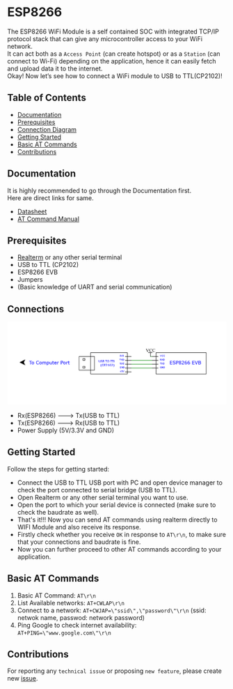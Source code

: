 # ESP8266
The ESP8266 WiFi Module is a self contained SOC with integrated TCP/IP protocol stack that can give any microcontroller access to your WiFi network. <br>
It can act both as a ```Access Point``` (can create hotspot) or as a ```Station``` (can connect to Wi-Fi) depending on the application, hence it can easily fetch and upload data it to the internet.<br>
Okay! Now let’s see how to connect a WiFi module to USB to TTL(CP2102)!
## Table of Contents
* [Documentation](README.md#documentation)
* [Prerequisites](README.md#prerequisites)
* [Connection Diagram](README.md#connections)
* [Getting Started](README.md#getting-started)
* [Basic AT Commands](README.md#basic-at-commands)
* [Contributions](README.md#contributions)
## Documentation
It is highly recommended to go through the Documentation first.<br>
Here are direct links for same.<br>
* [Datasheet](https://www.google.com/url?sa=t&rct=j&q=&esrc=s&source=web&cd=&cad=rja&uact=8&ved=2ahUKEwj844jAvqT3AhUKzjgGHVf2DW4QFnoECAQQAQ&url=https%3A%2F%2Fdocs.ai-thinker.com%2F_media%2Fesp8266%2Fdocs%2Fesp-07s_product_specification_en.pdf&usg=AOvVaw3k-zfaEmobvifaX6MvxyKy) 
* [AT Command Manual](https://www.google.com/url?sa=t&rct=j&q=&esrc=s&source=web&cd=&cad=rja&uact=8&ved=2ahUKEwjsvZubv6T3AhVFR2wGHWzAAN0QFnoECAUQAQ&url=https%3A%2F%2Fwww.espressif.com%2Fsites%2Fdefault%2Ffiles%2F4a-esp8266_at_instruction_set_en_v1.5.4_0.pdf&usg=AOvVaw20lkJ-AqYpSMMLgdBZt-2R)
## Prerequisites
* [Realterm](https://realterm.sourceforge.io/index.html#downloads_Download) or any other serial terminal
* USB to TTL (CP2102)
* ESP8266 EVB
* Jumpers
* (Basic knowledge of UART and serial communication)
## Connections
![Alt text](Images/SCHEMATIC_ESP8266_2022_03_26.png?raw=true "Title")
* Rx(ESP8266) ---> Tx(USB to TTL)
* Tx(ESP8266) ---> Rx(USB to TTL)
* Power Supply (5V/3.3V and GND)
## Getting Started
Follow the steps for getting started:
* Connect the USB to TTL USB port with PC and open device manager to check the port connected to serial bridge (USB to TTL).
* Open Realterm or any other serial terminal you want to use.
* Open the port to which your serial device is connected (make sure to check the baudrate as well).
* That's it!!! Now you can send AT commands using realterm directly to WIFI Module and also receive its response.
* Firstly check whether you receive ```OK``` in response to ```AT\r\n```, to make sure that your connections and baudrate is fine.
* Now you can further proceed to other AT commands according to your application.
## Basic AT Commands
1. Basic AT Command: ```AT\r\n```
2. List Available networks: ```AT+CWLAP\r\n```
3. Connect to a network: ```AT+CWJAP=\"ssid\",\"password\"\r\n``` (ssid: netwok name, passwod: network password)
4. Ping Google to check internet availability: ```AT+PING=\"www.google.com\"\r\n```
## Contributions
For reporting any ```technical issue``` or proposing ```new feature```, please create new [issue](https://docs.github.com/en/issues/tracking-your-work-with-issues/creating-an-issue).


